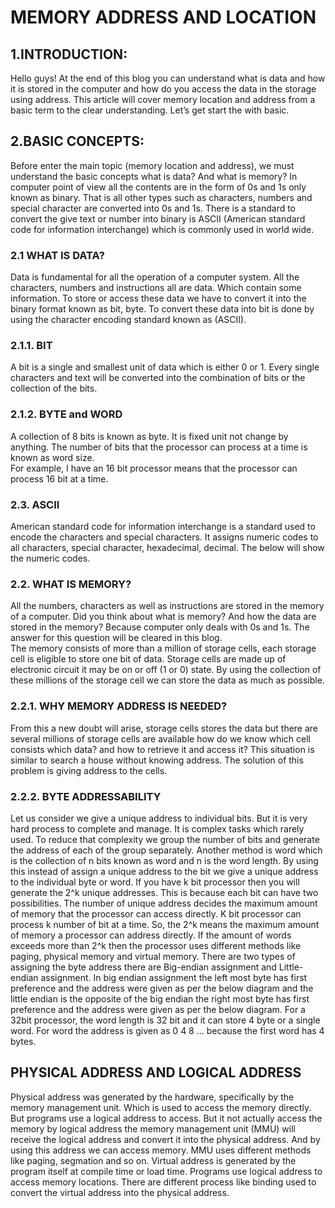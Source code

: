 # MEMORY ADDRESS AND LOCATION
 ## 1.INTRODUCTION:
     
  Hello guys! At the end of this blog you can understand what is data and how it is stored in the computer and how do you access the data in the storage using address.  This article will cover memory location and address from a basic term to the clear understanding. Let’s get start the with basic.

## 2.BASIC CONCEPTS:
     
  Before enter the main topic (memory location and address), we must understand the basic concepts what is data? And what is memory?   In computer point of view all the contents are in the form of 0s and 1s only known as binary. That is all other types such as characters, numbers and special character are converted into 0s and 1s.  There is a standard to convert the give text or number into binary is ASCII (American standard code for information interchange) which is commonly used in world wide. 

### 2.1 WHAT IS DATA?
    
  Data is fundamental for all the operation of a computer system. All the characters, numbers and instructions all are data.  Which contain some information.  To store or access these data we have to convert it into the binary format known as bit, byte. To convert these data into bit is done by using the character encoding standard known as (ASCII).

### 2.1.1. BIT
   
  A bit is a single and smallest unit of data which is either 0 or 1. Every single characters and text will be converted into the combination of bits or the collection of the bits. 



### 2.1.2. BYTE and WORD
A collection of 8 bits is known as byte.  It is fixed unit not change by anything. The number of bits that the processor can process at a time is known as word size.  
For example, I have an 16 bit processor means that the processor can process 16 bit at a time. 

### 2.3. ASCII
  American standard code for information interchange is a standard used to encode the characters and special characters.  It assigns numeric codes to all characters, special character, hexadecimal, decimal. The below will show the numeric codes.

 

### 2.2. WHAT IS MEMORY?
  All the numbers, characters as well as instructions are stored in the memory of a computer. Did you think about what is memory? And how the data are stored in the memory?  Because computer only deals with 0s and 1s. The answer for this question will be cleared in this blog.  
     The memory consists of more than a million of storage cells, each storage cell is eligible to store one bit of data.  Storage cells are made up of electronic circuit it may be on or off (1 or 0) state. By using the collection of these millions of the storage cell we can store the data as much as possible.  

### 2.2.1. WHY MEMORY ADDRESS IS NEEDED?
  From this a new doubt will arise, storage cells stores the data but there are several millions of storage cells are available how do we know which cell consists which data? and how to retrieve it and access it?  This situation is similar to search a house without knowing address. The solution of this problem is giving address to the cells.  

### 2.2.2. BYTE ADDRESSABILITY
   Let us consider we give a unique address to individual bits. But it is very hard process to complete and manage. It is complex tasks which rarely used.  To reduce that complexity we group the number of bits and generate the address of each of the group separately.  Another method is word which is the collection of n bits known as word and n is the word length.  By using this instead of assign a unique address to the bit we give a unique address to the individual byte or word. 
	If you have k bit processor then you will generate the 2^k unique addresses.  This is because each bit can have two possibilities.  The number of unique address decides the maximum amount of memory that the processor can access directly.  K bit processor can process k number of bit at a time.  So, the 2^k means the maximum amount of memory a processor can address directly.   If the amount of words exceeds more than 2^k then the processor uses different methods like paging, physical memory and virtual memory.
There are two types of assigning the byte address there are Big-endian assignment and Little-endian assignment. In big endian assignment the left most byte has first preference and the address were given as per the below diagram and the little endian is the opposite of the big endian the right most byte has first preference and the address were given as per the below diagram.
For a 32bit processor, the word length is 32 bit and it can store 4 byte or a single word.  For word the address is given as 0 4 8 … because the first word has 4 bytes.
           
 

## PHYSICAL ADDRESS AND LOGICAL ADDRESS
  Physical address was generated by the hardware, specifically by the memory management unit. Which is used to access the memory directly.  But programs use a logical address to access.  But it not actually access the memory by logical address the memory management unit (MMU) will receive the logical address and convert it into the physical address. And by using this address we can access memory.  MMU uses different methods like paging, segmation and so on.
    Virtual address is generated by the program itself at compile time or load time.  Programs use logical address to access memory locations. There are different process like binding used to convert the virtual address into the physical address.

